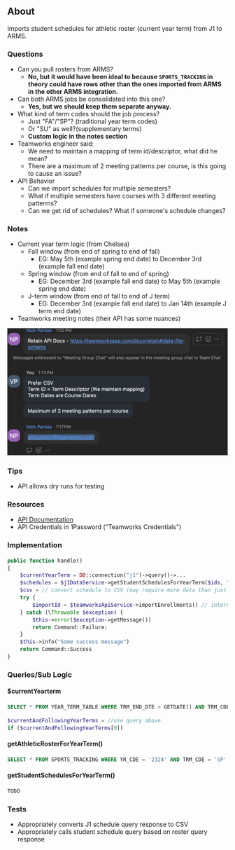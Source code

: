 ## About
Imports student schedules for athletic roster (current year term) from J1 to ARMS.

### Questions
- Can you pull rosters from ARMS?
	- **No, but it would have been ideal to because `SPORTS_TRACKING` in theory could have rows other than the ones imported from ARMS in the other ARMS integration.**
- Can both ARMS jobs be consolidated into this one?
	- **Yes, but we should keep them separate anyway.**
- What kind of term codes should the job process?
	- Just "FA"/"SP"? (traditional year term codes)
	- Or "SU" as well?(supplementary terms)
	- **Custom logic in the notes section**
- Teamworks engineer said:
	- We need to maintain a mapping of term id/descriptor, what did he mean?
	- There are a maximum of 2 meeting patterns per course, is this going to cause an issue?
- API Behavior
	- Can we import schedules for multiple semesters?
	- What if multiple semesters have courses with 3 different meeting patterms?
	- Can we get rid of schedules? What if someone's schedule changes?

### Notes
- Current year term logic (from Chelsea)
	- Fall window (from end of spring to end of fall)
		- EG: May 5th (example spring end date) to December 3rd (example fall end date)
	- Spring window (from end of fall to end of spring)
		- EG: December 3rd (example fall end date) to May 5th (example spring end date)
	- J-term window (from end of fall to end of J term)
		- EG: December 3rd (example fall end date) to Jan 14th (example J term end date)
- Teamworks meeting notes (their API has some nuances)

![teamworks_meeting_notes](./teamworks_meeting_notes.png)

### Tips
- API allows dry runs for testing

### Resources
- [API Documentation](https://teamworksapp.com/docs/retain)
- API Credentials in 1Password ("Teamworks Credentials")

### Implementation

```php
public function handle()
{
	$currentYearTerm = DB::connection("j1")->query()->...
	$schedules = $j1DataService->getStudentSchedulesForYearTerm($ids, "2425", "FA")
	$csv = // convert schedule to CSV (may require more data than just schedules)
	try {
		$importId = $teamworksApiService->importEnrollments() // internally calls async endpoint and polls until fail or complete
	} catch (\Throwable $exception) {
		$this->error($exception->getMessage())
		return Command::Failure;
	}
	$this->info("Some success message")
	return Command::Success
}
```

### Queries/Sub Logic

#### $currentYearterm
```sql
SELECT * FROM YEAR_TERM_TABLE WHERE TRM_END_DTE > GETDATE() AND TRM_CDE IN ('FA', 'SP') AND TRM_BEGIN_DTE IS NOT NULL ORDER BY TRM_BEGIN_DTE
```

```php
$currentAndFollowingYearTerms = //use query above
if ($currentAndFollowingYearTerms[0]) 
```
#### getAthleticRosterForYearTerm()
```sql
SELECT * FROM SPORTS_TRACKING WHERE YR_CDE = '2324' AND TRM_CDE = 'SP'
```

#### getStudentSchedulesForYearTerm()
```sql
TODO
```

### Tests
- Appropriately converts J1 schedule query response to CSV
- Appropriately calls student schedule query based on roster query response